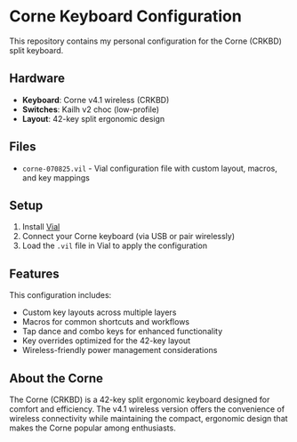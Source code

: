 # Corne Keyboard Configuration

This repository contains my personal configuration for the Corne (CRKBD) split keyboard.

## Hardware

- **Keyboard**: Corne v4.1 wireless (CRKBD)
- **Switches**: Kailh v2 choc (low-profile)
- **Layout**: 42-key split ergonomic design

## Files

- `corne-070825.vil` - Vial configuration file with custom layout, macros, and key mappings

## Setup

1. Install [Vial](https://get.vial.today/)
2. Connect your Corne keyboard (via USB or pair wirelessly)
3. Load the `.vil` file in Vial to apply the configuration

## Features

This configuration includes:
- Custom key layouts across multiple layers
- Macros for common shortcuts and workflows
- Tap dance and combo keys for enhanced functionality
- Key overrides optimized for the 42-key layout
- Wireless-friendly power management considerations

## About the Corne

The Corne (CRKBD) is a 42-key split ergonomic keyboard designed for comfort and efficiency. The v4.1 wireless version offers the convenience of wireless connectivity while maintaining the compact, ergonomic design that makes the Corne popular among enthusiasts. 
